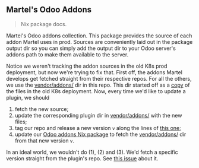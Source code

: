 Martel's Odoo Addons
--------------------
> Nix package docs.

Martel's Odoo addons collection. This package provides the source of
each addon Martel uses in prod. Sources are conveniently laid out in
the package output dir so you can simply add the output dir to your
Odoo server's addons path to make them available to the server.

Notice we weren't tracking the addon sources in the old K8s prod
deployment, but now we're trying to fix that. First off, the addons
Martel develops get fetched straight from their respective repos.
For all the others, we use the [vendor/addons/][src] dir in this
repo. This dir started off as a [copy][pr] of the files in the old
K8s deployment. Now, every time we'd like to update a plugin, we
should
1. fetch the new source;
2. update the corresponding plugin dir in [vendor/addons/][src]
   with the new files;
3. tag our repo and release a new version `v` along the lines
   of [this one][tag];
4. update our [Odoo addons Nix package][pkg] to fetch the
   [vendor/addons/][src] dir from that new version `v`.

In an ideal world, we wouldn't do (1), (2) and (3). We'd fetch a
specific version straight from the plugin's repo. See [this issue][iss]
about it.




[iss]: https://github.com/c0c0n3/odoo.box/issues/2
[pkg]: ./pkg.nix
[pr]: https://github.com/c0c0n3/odoo.box/pull/1
[src]: ../../../vendor/addons/
[tag]: https://github.com/c0c0n3/odoo.box/releases/tag/vendor-addons-08-mar-2024

